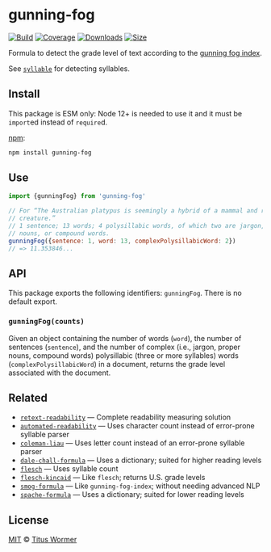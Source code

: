 # gunning-fog

[![Build][build-badge]][build]
[![Coverage][coverage-badge]][coverage]
[![Downloads][downloads-badge]][downloads]
[![Size][size-badge]][size]

Formula to detect the grade level of text according to the [gunning fog
index][formula].

See [`syllable`][syllable] for detecting syllables.

## Install

This package is ESM only: Node 12+ is needed to use it and it must be `import`ed
instead of `require`d.

[npm][]:

```sh
npm install gunning-fog
```

## Use

```js
import {gunningFog} from 'gunning-fog'

// For “The Australian platypus is seemingly a hybrid of a mammal and reptilian
// creature.”
// 1 sentence; 13 words; 4 polysillabic words, of which two are jargon, proper
// nouns, or compound words.
gunningFog({sentence: 1, word: 13, complexPolysillabicWord: 2})
// => 11.353846...
```

## API

This package exports the following identifiers: `gunningFog`.
There is no default export.

### `gunningFog(counts)`

Given an object containing the number of words (`word`), the number of sentences
(`sentence`), and the number of complex (i.e., jargon, proper nouns, compound
words) polysillabic (three or more syllables) words
(`complexPolysillabicWord`) in a document, returns the grade level associated
with the document.

## Related

*   [`retext-readability`](https://github.com/wooorm/retext-readability)
    — Complete readability measuring solution
*   [`automated-readability`](https://github.com/words/automated-readability)
    — Uses character count instead of error-prone syllable parser
*   [`coleman-liau`](https://github.com/words/coleman-liau)
    — Uses letter count instead of an error-prone syllable parser
*   [`dale-chall-formula`](https://github.com/words/dale-chall-formula)
    — Uses a dictionary; suited for higher reading levels
*   [`flesch`](https://github.com/words/flesch)
    — Uses syllable count
*   [`flesch-kincaid`](https://github.com/words/flesch-kincaid)
    — Like `flesch`; returns U.S. grade levels
*   [`smog-formula`](https://github.com/words/smog-formula)
    — Like `gunning-fog-index`; without needing advanced NLP
*   [`spache-formula`](https://github.com/words/spache-formula)
    — Uses a dictionary; suited for lower reading levels

## License

[MIT][license] © [Titus Wormer][author]

<!-- Definitions -->

[build-badge]: https://github.com/words/gunning-fog/workflows/main/badge.svg

[build]: https://github.com/words/gunning-fog/actions

[coverage-badge]: https://img.shields.io/codecov/c/github/words/gunning-fog.svg

[coverage]: https://codecov.io/github/words/gunning-fog

[downloads-badge]: https://img.shields.io/npm/dm/gunning-fog.svg

[downloads]: https://www.npmjs.com/package/gunning-fog

[size-badge]: https://img.shields.io/bundlephobia/minzip/gunning-fog.svg

[size]: https://bundlephobia.com/result?p=gunning-fog

[npm]: https://docs.npmjs.com/cli/install

[license]: license

[author]: https://wooorm.com

[formula]: https://en.wikipedia.org/wiki/Gunning_fog_index

[syllable]: https://github.com/words/syllable

